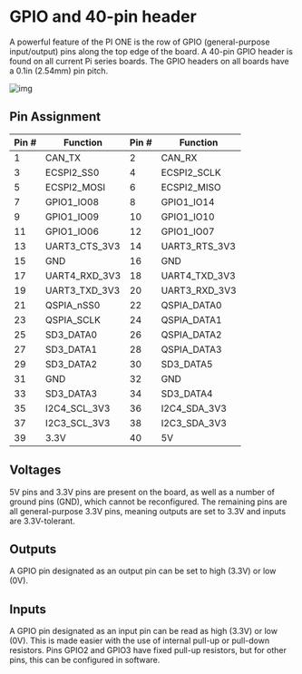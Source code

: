 # GPIO and 40-pin header

A powerful feature of the PI ONE is the row of GPIO (general-purpose input/output) pins along the top edge of the board. A 40-pin GPIO header is found on all current Pi series boards. The GPIO headers on all boards have a 0.1in (2.54mm) pin pitch.

![img](/img/pi-one/hardware/gpio_detail.png)

## Pin Assignment

| Pin # | Function                | Pin # | Function                |
|-------|-------------------------|-------|-------------------------|
| 1     | CAN_TX                  | 2     | CAN_RX                  |
| 3     | ECSPI2_SS0             | 4     | ECSPI2_SCLK            |
| 5     | ECSPI2_MOSI            | 6     | ECSPI2_MISO            |
| 7     | GPIO1_IO08             | 8     | GPIO1_IO14              |
| 9     | GPIO1_IO09             | 10    | GPIO1_IO10              |
| 11    | GPIO1_IO06             | 12    | GPIO1_IO07              |
| 13    | UART3_CTS_3V3          | 14    | UART3_RTS_3V3          |
| 15    | GND                     | 16    | GND                     |
| 17    | UART4_RXD_3V3          | 18    | UART4_TXD_3V3          |
| 19    | UART3_TXD_3V3          | 20    | UART3_RXD_3V3          |
| 21    | QSPIA_nSS0             | 22    | QSPIA_DATA0            |
| 23    | QSPIA_SCLK            | 24    | QSPIA_DATA1            |
| 25    | SD3_DATA0              | 26    | QSPIA_DATA2            |
| 27    | SD3_DATA1              | 28    | QSPIA_DATA3            |
| 29    | SD3_DATA2              | 30    | SD3_DATA5              |
| 31    | GND                     | 32    | GND                     |
| 33    | SD3_DATA3              | 34    | SD3_DATA4              |
| 35    | I2C4_SCL_3V3           | 36    | I2C4_SDA_3V3           |
| 37    | I2C3_SCL_3V3           | 38    | I2C3_SDA_3V3           |
| 39    | 3.3V                   | 40    | 5V                       |

## Voltages

5V pins and 3.3V pins are present on the board, as well as a number of ground pins (GND), which cannot be reconfigured. The remaining pins are all general-purpose 3.3V pins, meaning outputs are set to 3.3V and inputs are 3.3V-tolerant.

## Outputs

A GPIO pin designated as an output pin can be set to high (3.3V) or low (0V).

## Inputs

A GPIO pin designated as an input pin can be read as high (3.3V) or low (0V). This is made easier with the use of internal pull-up or pull-down resistors. Pins GPIO2 and GPIO3 have fixed pull-up resistors, but for other pins, this can be configured in software.